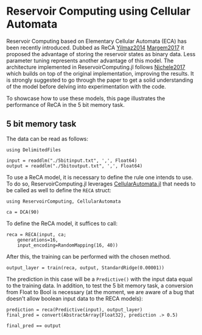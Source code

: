 # Reservoir Computing using Cellular Automata

Reservoir Computing based on Elementary Cellular Automata (ECA) has been recently introduced. Dubbed as ReCA [Yilmaz2014](@cite) [Margem2017](@cite) it proposed the advantage of storing the reservoir states as binary data. Less parameter tuning represents another advantage of this model. The architecture implemented in ReservoirComputing.jl follows [Nichele2017](@cite) which builds on top of the original implementation, improving the results. It is strongly suggested to go through the paper to get a solid understanding of the model before delving into experimentation with the code.

To showcase how to use these models, this page illustrates the performance of ReCA in the 5 bit memory task.

## 5 bit memory task

The data can be read as follows:

```@example reca
using DelimitedFiles

input = readdlm("./5bitinput.txt", ',', Float64)
output = readdlm("./5bitoutput.txt", ',', Float64)
```

To use a ReCA model, it is necessary to define the rule one intends to use. To do so, ReservoirComputing.jl leverages [CellularAutomata.jl](https://github.com/MartinuzziFrancesco/CellularAutomata.jl) that needs to be called as well to define the `RECA` struct:

```@example reca
using ReservoirComputing, CellularAutomata

ca = DCA(90)
```

To define the ReCA model, it suffices to call:

```@example reca
reca = RECA(input, ca;
    generations=16,
    input_encoding=RandomMapping(16, 40))
```

After this, the training can be performed with the chosen method.

```@example reca
output_layer = train(reca, output, StandardRidge(0.00001))
```

The prediction in this case will be a `Predictive()` with the input data equal to the training data. In addition, to test the 5 bit memory task, a conversion from Float to Bool is necessary (at the moment, we are aware of a bug that doesn't allow boolean input data to the RECA models):

```@example reca
prediction = reca(Predictive(input), output_layer)
final_pred = convert(AbstractArray{Float32}, prediction .> 0.5)

final_pred == output
```


